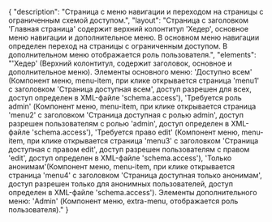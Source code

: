{
"description": "Страница с меню навигации и переходом на страницы с ограниченным схемой доступом.",
"layout": "Страница с заголовком 'Главная страница' содержит верхний колонтитул 'Хедер', основное меню навигации и дополнительное меню. В основном меню навигации определен переход на страницы с ограниченным доступом. В дополнительном меню отображается роль пользователя.",
"elements": "'Хедер' (Верхний колонтитул, содержит заголовок, основное и дополнительное меню).
Элементы основного меню: 'Доступно всем' (Компонент меню, menu-item, при клике открывается страница 'menu1' с заголовком 'Страница доступная всем', доступ разрешен для всех, доступ определен в XML-файле 'schema.access'), 'Требуется роль admin' (Компонент меню, menu-item, при клике открывается страница 'menu2' с заголовком 'Страница доступная с ролью admin', доступ разрешен пользователям с ролью 'admin', доступ определен в XML-файле 'schema.access'), 'Требуется право edit' (Компонент меню, menu-item, при клике открывается страница 'menu3' с заголовком 'Страница доступная с правом edit', доступ разрешен пользователям с правом 'edit', доступ определен в XML-файле 'schema.access'), 'Только анонимам'(Компонент меню, menu-item, при клике открывается страница 'menu4' с заголовком 'Страница доступная только анонимам', доступ разрешен только для анонимных пользователей, доступ определен в XML-файле 'schema.access').
Элементы дополнительного меню: 'Admin' (Компонент меню, extra-menu, отображается роль пользователя)."
}